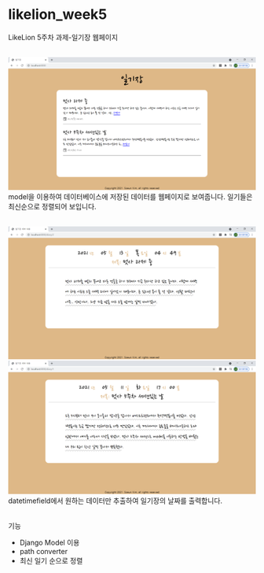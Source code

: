 # likelion_week5
LikeLion 5주차 과제-일기장 웹페이지<br><br>

![home](./forREADME/home.png)  
model을 이용하여 데이터베이스에 저장된 데이터를 웹페이지로 보여줍니다. 일기들은 최신순으로 정렬되어 보입니다.<br><br>

![diary2](./forREADME/diary2.png)  
![diary1](./forREADME/diary1.png)  
datetimefield에서 원하는 데이터만 추출하여 일기장의 날짜를 출력합니다.<br><br>

기능  
- Django Model 이용  
- path converter  
- 최신 일기 순으로 정렬  
